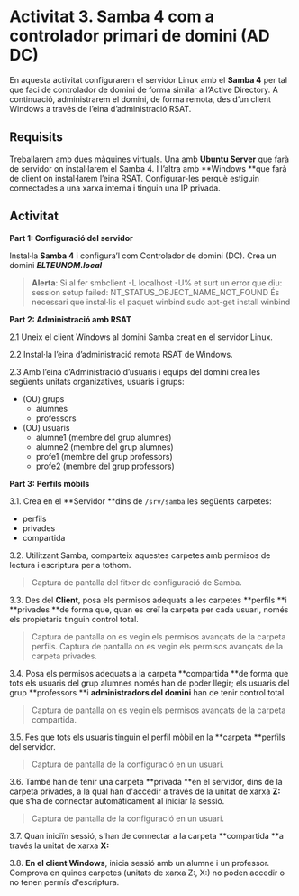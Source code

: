 <!-- notoc -->

# Activitat 3. Samba 4 com a controlador primari de domini (AD DC)

En aquesta activitat configurarem el servidor Linux amb el **Samba 4** per tal que faci de controlador de domini de forma similar a l’Active Directory. A continuació, administrarem el domini, de forma remota, des d’un client Windows a través de l’eina d’administració RSAT.

## Requisits

Treballarem amb dues màquines virtuals. Una amb **Ubuntu Server** que farà de servidor on instal·larem el Samba 4. I l’altra amb **Windows **que farà de client on instal·larem l’eina RSAT.
Configurar-les perquè estiguin connectades a una xarxa interna i tinguin una IP privada.

## Activitat 

**Part 1: Configuració del servidor**

Instal·la **Samba 4** i configura’l com Controlador de domini (DC).
Crea un domini **_ELTEUNOM.local_**

> **Alerta**: Si al fer smbclient -L localhost -U% et surt un error que diu:
session setup failed: NT_STATUS_OBJECT_NAME_NOT_FOUND
> És necessari que instal·lis el paquet winbind
sudo apt-get install winbind

**Part 2: Administració amb RSAT**

2.1 Uneix el client Windows al domini Samba creat en el servidor Linux. 

2.2 Instal·la l’eina d’administració remota RSAT de Windows.

2.3 Amb l’eina d’Administració d’usuaris i equips del domini crea les següents unitats organizatives, usuaris i grups:
* (OU) grups			
  * alumnes		
  * professors		
* (OU) usuaris				
  * alumne1 (membre del grup alumnes)			
  * alumne2 (membre del grup alumnes)
  * profe1 (membre del grup professors)			
  * profe2 (membre del grup professors)
		
**Part 3: Perfils mòbils**

3.1. Crea en el **Servidor **dins de `/srv/samba` les següents carpetes:

* perfils
* privades
* compartida

3.2. Utilitzant Samba, comparteix aquestes carpetes amb permisos de lectura i escriptura per a tothom.

  > Captura de pantalla del fitxer de configuració de Samba.

3.3. Des del **Client**, posa els permisos adequats a les carpetes **perfils **i **privades **de forma que, quan es creï la carpeta per cada usuari, només els propietaris tinguin control total.

  > Captura de pantalla on es vegin els permisos avançats de la carpeta perfils.
  >Captura de pantalla on es vegin els permisos avançats de la carpeta privades.

3.4. Posa els permisos adequats a la carpeta **compartida **de forma que tots els usuaris del grup alumnes només han de poder llegir; els usuaris del grup **professors **i **administradors del domini** han de tenir control total.

  > Captura de pantalla on es vegin els permisos avançats de la carpeta compartida.

3.5. Fes que tots els usuaris tinguin el perfil mòbil en la **carpeta **perfils del servidor.

  > Captura de pantalla de la configuració en un usuari.

3.6. També han de tenir una carpeta **privada **en el servidor, dins de la carpeta privades, a la qual han d'accedir a través de la unitat de xarxa **Z:** que s’ha de connectar automàticament al iniciar la sessió.

  >Captura de pantalla de la configuració en un usuari.

3.7. Quan iniciïn sessió, s'han de connectar a la carpeta **compartida **a través la unitat de xarxa **X:**

3.8. **En el client Windows**, inicia sessió amb un alumne i un professor.
Comprova en quines carpetes (unitats de xarxa Z:, X:) no poden accedir o no tenen permís d'escriptura.
